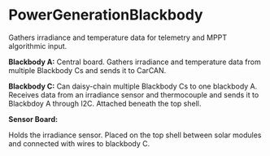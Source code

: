 # PowerGenerationBlackbody
Gathers irradiance and temperature data for telemetry and MPPT algorithmic input.

**Blackbody A:**
Central board. Gathers irradiance and temperature data from multiple Blackbody Cs and sends it to CarCAN.


**Blackbody C:**
Can daisy-chain multiple Blackbody Cs to one blackbody A. Receives data from an irradiance sensor and thermocouple and sends it to Blackbdoy A through I2C. Attached beneath the top shell. 


**Sensor Board:**

Holds the irradiance sensor. Placed on the top shell between solar modules and connected with wires to blackbody C. 


